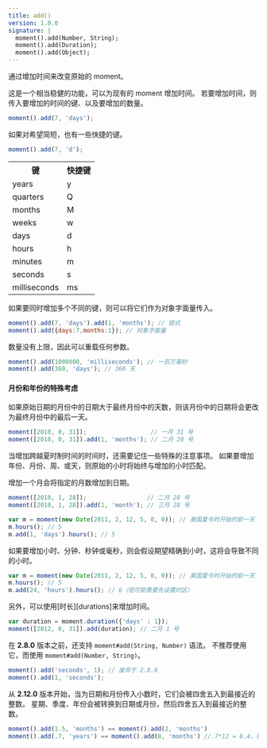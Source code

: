 ```yaml
---
title: add()
version: 1.0.0
signature: |
  moment().add(Number, String);
  moment().add(Duration);
  moment().add(Object);
---
```


通过增加时间来改变原始的 moment。

这是一个相当稳健的功能，可以为现有的 moment 增加时间。
若要增加时间，则传入要增加的时间的键、以及要增加的数量。

```javascript
moment().add(7, 'days');
```

如果对希望简短，也有一些快捷的键。

```javascript
moment().add(7, 'd');
```

<table class="table table-striped table-bordered">
  <tbody>
    <tr>
      <th>键</th>
      <th>快捷键</th>
    </tr>
    <tr>
      <td>years</td>
      <td>y</td>
    </tr>
    <tr>
      <td>quarters</td>
      <td>Q</td>
    </tr>
    <tr>
      <td>months</td>
      <td>M</td>
    </tr>
    <tr>
      <td>weeks</td>
      <td>w</td>
    </tr>
    <tr>
      <td>days</td>
      <td>d</td>
    </tr>
    <tr>
      <td>hours</td>
      <td>h</td>
    </tr>
    <tr>
      <td>minutes</td>
      <td>m</td>
    </tr>
    <tr>
      <td>seconds</td>
      <td>s</td>
    </tr>
    <tr>
      <td>milliseconds</td>
      <td>ms</td>
    </tr>
  </tbody>
</table>

如果要同时增加多个不同的键，则可以将它们作为对象字面量传入。

```javascript
moment().add(7, 'days').add(1, 'months'); // 链式
moment().add({days:7,months:1}); // 对象字面量
```

数量没有上限，因此可以重载任何参数。

```javascript
moment().add(1000000, 'milliseconds'); // 一百万毫秒
moment().add(360, 'days'); // 360 天
```

#### 月份和年份的特殊考虑

如果原始日期的月份中的日期大于最终月份中的天数，则该月份中的日期将会更改为最终月份中的最后一天。

```javascript
moment([2010, 0, 31]);                  // 一月 31 号
moment([2010, 0, 31]).add(1, 'months'); // 二月 28 号
```

当增加跨越夏时制时间的时间时，还需要记住一些特殊的注意事项。
如果要增加年份、月份、周、或天，则原始的小时将始终与增加的小时匹配。

增加一个月会将指定的月数增加到日期。

```javascript
moment([2010, 1, 28]);                 // 二月 28 号
moment([2010, 1, 28]).add(1, 'month'); // 三月 28 号
```

```javascript
var m = moment(new Date(2011, 2, 12, 5, 0, 0)); // 美国夏令时开始的前一天
m.hours(); // 5
m.add(1, 'days').hours(); // 5
```

如果要增加小时、分钟、秒钟或毫秒，则会假设期望精确到小时，这将会导致不同的小时。

```javascript
var m = moment(new Date(2011, 2, 12, 5, 0, 0)); // 美国夏令时开始的前一天
m.hours(); // 5
m.add(24, 'hours').hours(); // 6（但可能需要先设置时区）
```

另外，可以使用[时长][durations]来增加时间。

```javascript
var duration = moment.duration({'days' : 1});
moment([2012, 0, 31]).add(duration); // 二月 1 号
```

在 **2.8.0** 版本之前，还支持 `moment#add(String, Number)` 语法。
不推荐使用它，而使用 `moment#add(Number, String)`。

```javascript
moment().add('seconds', 1); // 废弃于 2.8.0
moment().add(1, 'seconds');
```

从 **2.12.0** 版本开始，当为日期和月份传入小数时，它们会被四舍五入到最接近的整数。
星期、季度、年份会被转换到日期或月份，然后四舍五入到最接近的整数。

```javascript
moment().add(1.5, 'months') == moment().add(2, 'months')
moment().add(.7, 'years') == moment().add(8, 'months') //.7*12 = 8.4，取整到 8
```
